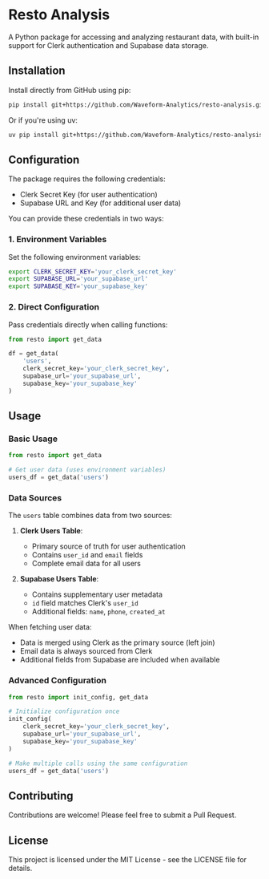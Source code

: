 # Resto Analysis

A Python package for accessing and analyzing restaurant data, with built-in support for Clerk authentication and Supabase data storage.

## Installation

Install directly from GitHub using pip:

```bash
pip install git+https://github.com/Waveform-Analytics/resto-analysis.git
```

Or if you're using uv:

```bash
uv pip install git+https://github.com/Waveform-Analytics/resto-analysis.git
```

## Configuration

The package requires the following credentials:

- Clerk Secret Key (for user authentication)
- Supabase URL and Key (for additional user data)

You can provide these credentials in two ways:

### 1. Environment Variables

Set the following environment variables:

```bash
export CLERK_SECRET_KEY='your_clerk_secret_key'
export SUPABASE_URL='your_supabase_url'
export SUPABASE_KEY='your_supabase_key'
```

### 2. Direct Configuration

Pass credentials directly when calling functions:

```python
from resto import get_data

df = get_data(
    'users',
    clerk_secret_key='your_clerk_secret_key',
    supabase_url='your_supabase_url',
    supabase_key='your_supabase_key'
)
```

## Usage

### Basic Usage

```python
from resto import get_data

# Get user data (uses environment variables)
users_df = get_data('users')
```

### Data Sources

The `users` table combines data from two sources:

1. **Clerk Users Table**:
   - Primary source of truth for user authentication
   - Contains `user_id` and `email` fields
   - Complete email data for all users

2. **Supabase Users Table**:
   - Contains supplementary user metadata
   - `id` field matches Clerk's `user_id`
   - Additional fields: `name`, `phone`, `created_at`

When fetching user data:
- Data is merged using Clerk as the primary source (left join)
- Email data is always sourced from Clerk
- Additional fields from Supabase are included when available

### Advanced Configuration

```python
from resto import init_config, get_data

# Initialize configuration once
init_config(
    clerk_secret_key='your_clerk_secret_key',
    supabase_url='your_supabase_url',
    supabase_key='your_supabase_key'
)

# Make multiple calls using the same configuration
users_df = get_data('users')
```

## Contributing

Contributions are welcome! Please feel free to submit a Pull Request.

## License

This project is licensed under the MIT License - see the LICENSE file for details.